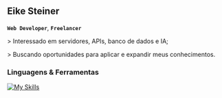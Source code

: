 ## Eike Steiner
**`Web Developer`**, **`Freelancer`**

<p>> Interessado em servidores, APIs, banco de dados e IA;</p>
<p>> Buscando oportunidades para aplicar e expandir meus conhecimentos.</p>

### Linguagens & Ferramentas

[![My Skills](https://skillicons.dev/icons?i=html,css,javascript,java)]()

<!--
**eikesteiner/eikesteiner** is a ✨ _special_ ✨ repository because its `README.md` (this file) appears on your GitHub profile.

Here are some ideas to get you started:

- 🔭 I’m currently working on ...
- 🌱 I’m currently learning ...
- 👯 I’m looking to collaborate on ...
- 🤔 I’m looking for help with ...
- 💬 Ask me about ...
- 📫 How to reach me: ...
- 😄 Pronouns: ...
- ⚡ Fun fact: ...
-->
